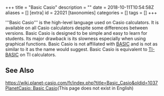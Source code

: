 +++
title = "Basic Casio"
description = ""
date = 2018-10-11T10:54:58Z
aliases = []
[extra]
id = 22021
[taxonomies]
categories = []
tags = []
+++


'''Basic Casio''' is the high-level language used on Casio calculators. It is available on all Casio calculators despite some differences between versions. Basic Casio is designed to be simple and easy to learn for students. Its major drawback is its slowness especially when using graphical functions. Basic Casio is not affiliated with [BASIC](https://rosettacode.org/wiki/BASIC) and is not as similar to it as the name would suggest. Basic Casio is equivalent to [TI-BASIC](https://rosettacode.org/wiki/TI-BASIC) on TI calculators.

## See Also
[https://wiki.planet-casio.com/fr/index.php?title=Basic_Casio&oldid=1037 PlanetCasio: Basic Casio](fr)(This page does not exist in English)
